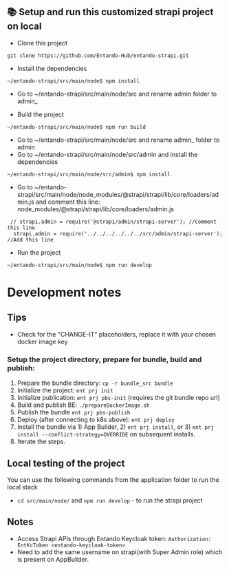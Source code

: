 ## 📚 Setup and run this customized strapi project on local
- Clone this project
```
git clone https://github.com/Entando-Hub/entando-strapi.git
```
- Install the dependencies
```
~/entando-strapi/src/main/node$ npm install
```
- Go to ~/entando-strapi/src/main/node/src and rename admin folder to admin_

- Build the project
```
~/entando-strapi/src/main/node$ npm run build
```
- Go to ~/entando-strapi/src/main/node/src and rename admin_ folder to admin
- Go to ~/entando-strapi/src/main/node/src/admin and install the dependencies
```
~/entando-strapi/src/main/node/src/admin$ npm install
```
- Go to ~/entando-strapi/src/main/node/node_modules/@strapi/strapi/lib/core/loaders/admin.js and comment this line: node_modules/@strapi/strapi/lib/core/loaders/admin.js
```
 // strapi.admin = require('@strapi/admin/strapi-server'); //Comment this line
  strapi.admin = require('../../../../../../src/admin/strapi-server'); //Add this line
```
- Run the project
```
~/entando-strapi/src/main/node$ npm run develop
```

# Development notes
## Tips
* Check for the "CHANGE-IT" placeholders, replace it with your chosen docker image key

### Setup the project directory, prepare for bundle, build and publish:
1. Prepare the bundle directory: `cp -r bundle_src bundle`
2. Initialize the project: `ent prj init`
3. Initialize publication: `ent prj pbs-init` (requires the git bundle repo url)
4. Build and publish BE: `./prepareDockerImage.sh`
5. Publish the bundle `ent prj pbs-publish`
6. Deploy (after connecting to k8s above): `ent prj deploy`
7. Install the bundle via 1) App Builder, 2) `ent prj install`, or 3) `ent prj install --conflict-strategy=OVERRIDE` on subsequent installs.
8. Iterate the steps.

## Local testing of the project
You can use the following commands from the application folder to run the local stack
* `cd src/main/node/` and `npm run develop`  - to run the strapi project

## Notes
* Access Strapi APIs through Entando Keycloak token:
    `Authorization: EntKcToken <entando-keycloak-token>`
* Need to add the same username on strapi(with Super Admin role) which is present on AppBuilder.
